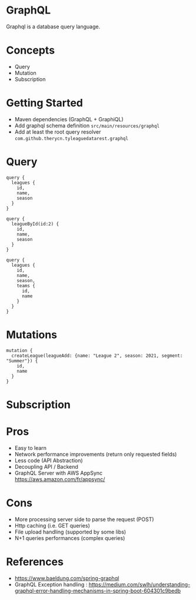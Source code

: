 # GraphQL

Graphql is a database query language.

# Concepts
- Query
- Mutation
- Subscription

# Getting Started
- Maven dependencies (GraphQL + GraphiQL)
- Add graphql schema definition `src/main/resources/graphql`
- Add at least the root query resolver `com.github.therycn.tyleaguedatarest.graphql`

# Query

```
query {
  leagues {
    id, 
    name, 
    season
  }
}

query {
  leagueById(id:2) {
    id, 
    name, 
    season
  }
}

query {
  leagues {
    id,
    name,
    season,
    teams {
      id,
      name
    }
  }
}
```

# Mutations

```
mutation {
  createLeague(leagueAdd: {name: "League 2", season: 2021, segment: "Summer"}) {
    id,
    name
  }
}
```

# Subscription
# Pros

- Easy to learn
- Network performance improvements (return only requested fields)
- Less code (API Abstraction)
- Decoupling API / Backend
- GraphQL Server with AWS AppSync https://aws.amazon.com/fr/appsync/

# Cons

- More processing server side to parse the request (POST)
- Http caching (i.e. GET queries)
- File upload handling (supported by some libs)
- N+1 queries performances (complex queries)


# References
- https://www.baeldung.com/spring-graphql
- GraphQL Exception handling : https://medium.com/swlh/understanding-graphql-error-handling-mechanisms-in-spring-boot-604301c9bedb